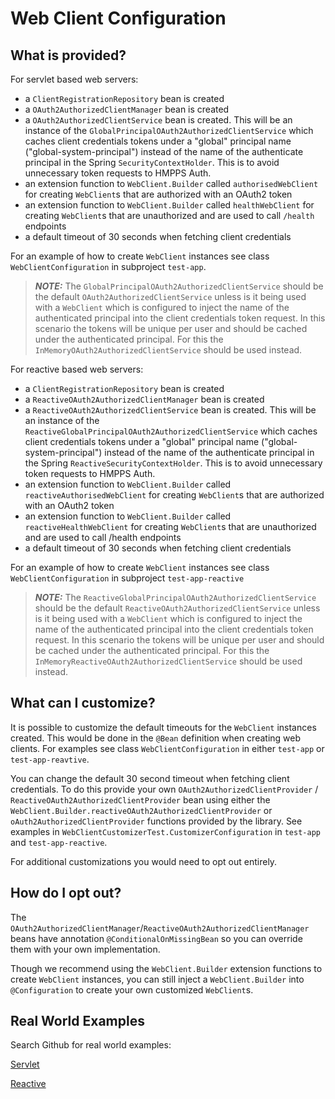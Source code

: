 # Web Client Configuration

## What is provided?

For servlet based web servers:
* a `ClientRegistrationRepository` bean is created
* a `OAuth2AuthorizedClientManager` bean is created
* a `OAuth2AuthorizedClientService` bean is created. This will be an instance of the `GlobalPrincipalOAuth2AuthorizedClientService` which
  caches client credentials tokens under a "global" principal name ("global-system-principal") instead of the name of the authenticate principal
  in the Spring `SecurityContextHolder`. This is to avoid unnecessary token requests to HMPPS Auth.
* an extension function to `WebClient.Builder` called `authorisedWebClient` for creating `WebClient`s that are authorized with an OAuth2 token
* an extension function to `WebClient.Builder` called `healthWebClient` for creating `WebClient`s that are unauthorized and are used to call `/health` endpoints
* a default timeout of 30 seconds when fetching client credentials 

For an example of how to create `WebClient` instances see class `WebClientConfiguration` in subproject `test-app`.

> **_NOTE:_**  The `GlobalPrincipalOAuth2AuthorizedClientService` should be the default `OAuth2AuthorizedClientService` unless is it being used with a `WebClient`
> which is configured to inject the name of the authenticated principal into the client credentials token request. In this scenario the tokens
> will be unique per user and should be cached under the authenticated principal. For this the `InMemoryOAuth2AuthorizedClientService` should be used instead.

For reactive based web servers:
* a `ClientRegistrationRepository` bean is created
* a `ReactiveOAuth2AuthorizedClientManager` bean is created
* a `ReactiveOAuth2AuthorizedClientService` bean is created. This will be an instance of the `ReactiveGlobalPrincipalOAuth2AuthorizedClientService` which
  caches client credentials tokens under a "global" principal name ("global-system-principal") instead of the name of the authenticate principal
  in the Spring `ReactiveSecurityContextHolder`. This is to avoid unnecessary token requests to HMPPS Auth.
* an extension function to `WebClient.Builder` called `reactiveAuthorisedWebClient` for creating `WebClient`s that are authorized with an OAuth2 token
* an extension function to `WebClient.Builder` called `reactiveHealthWebClient` for creating `WebClient`s that are unauthorized and are used to call /health endpoints
* a default timeout of 30 seconds when fetching client credentials

For an example of how to create `WebClient` instances see class `WebClientConfiguration` in subproject `test-app-reactive`

> **_NOTE:_**  The `ReactiveGlobalPrincipalOAuth2AuthorizedClientService` should be the default `ReactiveOAuth2AuthorizedClientService` unless is it being used with a `WebClient`
> which is configured to inject the name of the authenticated principal into the client credentials token request. In this scenario the tokens
> will be unique per user and should be cached under the authenticated principal. For this the `InMemoryReactiveOAuth2AuthorizedClientService` should be used instead.

## What can I customize?

It is possible to customize the default timeouts for the `WebClient` instances created. This would be done in the `@Bean` definition when creating web clients. For examples see class `WebClientConfiguration` in either `test-app` or `test-app-reavtive`.

You can change the default 30 second timeout when fetching client credentials. To do this provide your own `OAuth2AuthorizedClientProvider` / `ReactiveOAuth2AuthorizedClientProvider` bean using either the `WebClient.Builder.reactiveOAuth2AuthorizedClientProvider` or `oAuth2AuthorizedClientProvider` functions provided by the library. See examples in `WebClientCustomizerTest.CustomizerConfiguration` in `test-app` and `test-app-reactive`.

For additional customizations you would need to opt out entirely.

## How do I opt out?

The `OAuth2AuthorizedClientManager`/`ReactiveOAuth2AuthorizedClientManager` beans have annotation `@ConditionalOnMissingBean` so you can override them with your own implementation.

Though we recommend using the `WebClient.Builder` extension functions to create `WebClient` instances, you can still inject a `WebClient.Builder` into `@Configuration` to create your own customized `WebClient`s.

## Real World Examples

Search Github for real world examples:

[Servlet](https://github.com/search?q=org%3Aministryofjustice+uk.gov.justice.hmpps.kotlin.auth.authorisedWebClient&type=code)

[Reactive](https://github.com/search?q=org%3Aministryofjustice+uk.gov.justice.hmpps.kotlin.auth.reactiveAuthorisedWebClient&type=code)
